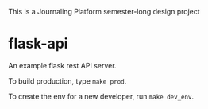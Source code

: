 This is a Journaling Platform semester-long design project

# flask-api
An example flask rest API server.

To build production, type `make prod`.

To create the env for a new developer, run `make dev_env`.
